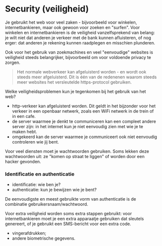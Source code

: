 # Security (veiligheid)

Je gebruikt het web voor veel zaken - bijvoorbeeld voor winkelen, internetbankieren, maar ook gewoon voor zoeken en "surfen".
Voor winkelen en internetbankieren is de veiligheid vanzelfsprekend van belang: je wilt niet dat anderen je verkeer met de bank kunnen afluisteren, of nog erger: dat anderen je rekening kunnen raadplegen en misschien plunderen.

Ook voor het gebruik van zoekmachines en veel "eenvoudige" websites is veiligheid steeds belangrijker, bijvoorbeeld om voor voldoende privacy te zorgen.

> Het normale webverkeer kan afgeluisterd worden - en wordt ook steeds meer afgeluisterd. Dit is één van de redenenen waarom steeds meer websites het versleutelde https-protocol gebruiken.

Welke veiligheidsproblemen kun je tegenkomen bij het gebruik van het web?

* http-verkeer kan afgeluisterd worden. Dit geldt in het bijzonder voor het verkeer in een openbaar netwerk, zoals een WiFi netwerk in de trein of in een cafe.
* de server waarmee je denkt te communiceren kan een compleet andere server zijn: in het internet kun je niet eenvoudig zien met wie je te maken hebt.
* omgekeerd kan de server waarmee je communiceert ook niet eenvoudig controleren wie jij bent.

Voor veel diensten moet je wachtwoorden gebruiken. Soms lekken deze wachtwoorden uit: ze "komen op straat te liggen" of worden door een hacker gevonden.

### Identificatie en authenticatie

* identificatie: wie ben je?
* authenticatie: kun je bewijzen wie je bent?

De eenvoudigste en meest gebruikte vorm van authenticatie is de combinatie gebruikersnaam/wachtwoord.

Voor extra veiligheid worden soms extra stappen gebruikt: voor internetbankieren moet je een extra apparaatje gebruiken dat sleutels genereert, of je gebruikt een SMS-bericht voor een extra code.

* vingerafdrukken;
* andere biometrische gegevens.
